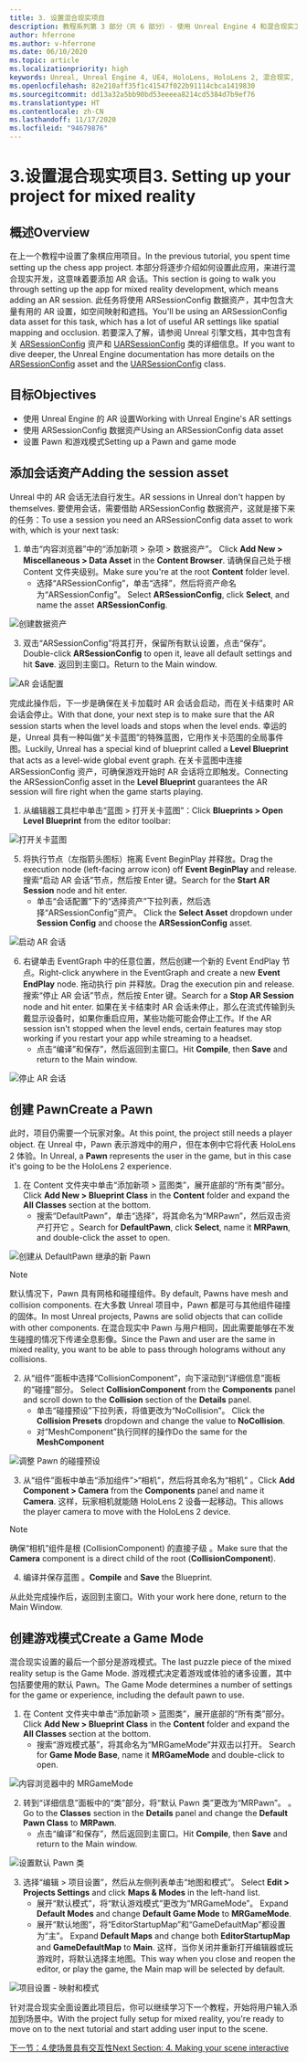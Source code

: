 ```yaml
---
title: 3. 设置混合现实项目
description: 教程系列第 3 部分（共 6 部分）- 使用 Unreal Engine 4 和混合现实工具包 UX Tools 插件构建一款简单的象棋应用
author: hferrone
ms.author: v-hferrone
ms.date: 06/10/2020
ms.topic: article
ms.localizationpriority: high
keywords: Unreal, Unreal Engine 4, UE4, HoloLens, HoloLens 2, 混合现实, 教程, 入门, mrtk, uxt, UX Tools, 文档, 混合现实头戴显示设备, windows 混合现实头戴显示设备, 虚拟现实头戴显示设备
ms.openlocfilehash: 82e210aff35f1c41547f022b91114cbca1419830
ms.sourcegitcommit: dd13a32a5bb90bd53eeeea8214cd5384d7b9ef76
ms.translationtype: HT
ms.contentlocale: zh-CN
ms.lasthandoff: 11/17/2020
ms.locfileid: "94679876"
---
```

# <a name="3-setting-up-your-project-for-mixed-reality"></a><span data-ttu-id="8b2d3-104">3.设置混合现实项目</span><span class="sxs-lookup"><span data-stu-id="8b2d3-104">3. Setting up your project for mixed reality</span></span>

## <a name="overview"></a><span data-ttu-id="8b2d3-105">概述</span><span class="sxs-lookup"><span data-stu-id="8b2d3-105">Overview</span></span>

<span data-ttu-id="8b2d3-106">在上一个教程中设置了象棋应用项目。</span><span class="sxs-lookup"><span data-stu-id="8b2d3-106">In the previous tutorial, you spent time setting up the chess app project.</span></span> <span data-ttu-id="8b2d3-107">本部分将逐步介绍如何设置此应用，来进行混合现实开发，这意味着要添加 AR 会话。</span><span class="sxs-lookup"><span data-stu-id="8b2d3-107">This section is going to walk you through setting up the app for mixed reality development, which means adding an AR session.</span></span> <span data-ttu-id="8b2d3-108">此任务将使用 ARSessionConfig 数据资产，其中包含大量有用的 AR 设置，如空间映射和遮挡。</span><span class="sxs-lookup"><span data-stu-id="8b2d3-108">You'll be using an ARSessionConfig data asset for this task, which has a lot of useful AR settings like spatial mapping and occlusion.</span></span> <span data-ttu-id="8b2d3-109">若要深入了解，请参阅 Unreal 引擎文档，其中包含有关 [ARSessionConfig](https://docs.unrealengine.com/en-US/PythonAPI/class/ARSessionConfig.html) 资产和 [UARSessionConfig](https://docs.unrealengine.com/en-US/API/Runtime/AugmentedReality/UARSessionConfig/index.html) 类的详细信息。</span><span class="sxs-lookup"><span data-stu-id="8b2d3-109">If you want to dive deeper, the Unreal Engine documentation has more details on the [ARSessionConfig](https://docs.unrealengine.com/en-US/PythonAPI/class/ARSessionConfig.html) asset and the [UARSessionConfig](https://docs.unrealengine.com/en-US/API/Runtime/AugmentedReality/UARSessionConfig/index.html) class.</span></span>

## <a name="objectives"></a><span data-ttu-id="8b2d3-110">目标</span><span class="sxs-lookup"><span data-stu-id="8b2d3-110">Objectives</span></span>
* <span data-ttu-id="8b2d3-111">使用 Unreal Engine 的 AR 设置</span><span class="sxs-lookup"><span data-stu-id="8b2d3-111">Working with Unreal Engine's AR settings</span></span> 
* <span data-ttu-id="8b2d3-112">使用 ARSessionConfig 数据资产</span><span class="sxs-lookup"><span data-stu-id="8b2d3-112">Using an ARSessionConfig data asset</span></span>
* <span data-ttu-id="8b2d3-113">设置 Pawn 和游戏模式</span><span class="sxs-lookup"><span data-stu-id="8b2d3-113">Setting up a Pawn and game mode</span></span>

## <a name="adding-the-session-asset"></a><span data-ttu-id="8b2d3-114">添加会话资产</span><span class="sxs-lookup"><span data-stu-id="8b2d3-114">Adding the session asset</span></span>
<span data-ttu-id="8b2d3-115">Unreal 中的 AR 会话无法自行发生。</span><span class="sxs-lookup"><span data-stu-id="8b2d3-115">AR sessions in Unreal don't happen by themselves.</span></span> <span data-ttu-id="8b2d3-116">要使用会话，需要借助 ARSessionConfig 数据资产，这就是接下来的任务：</span><span class="sxs-lookup"><span data-stu-id="8b2d3-116">To use a session you need an ARSessionConfig data asset to work with, which is your next task:</span></span>

1. <span data-ttu-id="8b2d3-117">单击“内容浏览器”中的“添加新项 > 杂项 > 数据资产”。 </span><span class="sxs-lookup"><span data-stu-id="8b2d3-117">Click **Add New > Miscellaneous > Data Asset** in the **Content Browser**.</span></span> <span data-ttu-id="8b2d3-118">请确保自己处于根 Content 文件夹级别。</span><span class="sxs-lookup"><span data-stu-id="8b2d3-118">Make sure you're at the root **Content** folder level.</span></span> 
    * <span data-ttu-id="8b2d3-119">选择“ARSessionConfig”，单击“选择”，然后将资产命名为“ARSessionConfig”。  </span><span class="sxs-lookup"><span data-stu-id="8b2d3-119">Select **ARSessionConfig**, click **Select**, and name the asset **ARSessionConfig**.</span></span>

![创建数据资产](images/unreal-uxt/3-createasset.PNG)

3. <span data-ttu-id="8b2d3-121">双击“ARSessionConfig”将其打开，保留所有默认设置，点击“保存”。 </span><span class="sxs-lookup"><span data-stu-id="8b2d3-121">Double-click **ARSessionConfig** to open it, leave all default settings and hit **Save**.</span></span> <span data-ttu-id="8b2d3-122">返回到主窗口。</span><span class="sxs-lookup"><span data-stu-id="8b2d3-122">Return to the Main window.</span></span> 

![AR 会话配置](images/unreal-uxt/3-arsessionconfig.PNG)

<span data-ttu-id="8b2d3-124">完成此操作后，下一步是确保在关卡加载时 AR 会话会启动，而在关卡结束时 AR 会话会停止。</span><span class="sxs-lookup"><span data-stu-id="8b2d3-124">With that done, your next step is to make sure that the AR session starts when the level loads and stops when the level ends.</span></span> <span data-ttu-id="8b2d3-125">幸运的是，Unreal 具有一种叫做“关卡蓝图”的特殊蓝图，它用作关卡范围的全局事件图。</span><span class="sxs-lookup"><span data-stu-id="8b2d3-125">Luckily, Unreal has a special kind of blueprint called a **Level Blueprint** that acts as a level-wide global event graph.</span></span> <span data-ttu-id="8b2d3-126">在关卡蓝图中连接 ARSessionConfig 资产，可确保游戏开始时 AR 会话将立即触发。</span><span class="sxs-lookup"><span data-stu-id="8b2d3-126">Connecting the ARSessionConfig asset in the **Level Blueprint** guarantees the AR session will fire right when the game starts playing.</span></span>

1. <span data-ttu-id="8b2d3-127">从编辑器工具栏中单击“蓝图 > 打开关卡蓝图”：</span><span class="sxs-lookup"><span data-stu-id="8b2d3-127">Click **Blueprints > Open Level Blueprint** from the editor toolbar:</span></span> 

![打开关卡蓝图](images/unreal-uxt/3-level-blueprint.PNG)

5. <span data-ttu-id="8b2d3-129">将执行节点（左指箭头图标）拖离 Event BeginPlay 并释放。</span><span class="sxs-lookup"><span data-stu-id="8b2d3-129">Drag the execution node (left-facing arrow icon) off **Event BeginPlay** and release.</span></span> <span data-ttu-id="8b2d3-130">搜索“启动 AR 会话”节点，然后按 Enter 键。</span><span class="sxs-lookup"><span data-stu-id="8b2d3-130">Search for the **Start AR Session** node and hit enter.</span></span>  
    * <span data-ttu-id="8b2d3-131">单击“会话配置”下的“选择资产”下拉列表，然后选择“ARSessionConfig”资产。  </span><span class="sxs-lookup"><span data-stu-id="8b2d3-131">Click the **Select Asset** dropdown under **Session Config** and choose the **ARSessionConfig** asset.</span></span> 

![启动 AR 会话](images/unreal-uxt/3-start-ar-session.PNG)

6. <span data-ttu-id="8b2d3-133">右键单击 EventGraph 中的任意位置，然后创建一个新的 Event EndPlay 节点。</span><span class="sxs-lookup"><span data-stu-id="8b2d3-133">Right-click anywhere in the EventGraph and create a new **Event EndPlay** node.</span></span> <span data-ttu-id="8b2d3-134">拖动执行 pin 并释放。</span><span class="sxs-lookup"><span data-stu-id="8b2d3-134">Drag the execution pin and release.</span></span> <span data-ttu-id="8b2d3-135">搜索“停止 AR 会话”节点，然后按 Enter 键。</span><span class="sxs-lookup"><span data-stu-id="8b2d3-135">Search for a **Stop AR Session** node and hit enter.</span></span> <span data-ttu-id="8b2d3-136">如果在关卡结束时 AR 会话未停止，那么在流式传输到头戴显示设备时，如果你重启应用，某些功能可能会停止工作。</span><span class="sxs-lookup"><span data-stu-id="8b2d3-136">If the AR session isn't stopped when the level ends, certain features may stop working if you restart your app while streaming to a headset.</span></span> 
    * <span data-ttu-id="8b2d3-137">点击“编译”和保存”，然后返回到主窗口。</span><span class="sxs-lookup"><span data-stu-id="8b2d3-137">Hit **Compile**, then **Save** and return to the Main window.</span></span>

![停止 AR 会话](images/unreal-uxt/3-stoparsession.PNG)

## <a name="create-a-pawn"></a><span data-ttu-id="8b2d3-139">创建 Pawn</span><span class="sxs-lookup"><span data-stu-id="8b2d3-139">Create a Pawn</span></span>
<span data-ttu-id="8b2d3-140">此时，项目仍需要一个玩家对象。</span><span class="sxs-lookup"><span data-stu-id="8b2d3-140">At this point, the project still needs a player object.</span></span> <span data-ttu-id="8b2d3-141">在 Unreal 中，Pawn 表示游戏中的用户，但在本例中它将代表 HoloLens 2 体验。</span><span class="sxs-lookup"><span data-stu-id="8b2d3-141">In Unreal, a **Pawn** represents the user in the game, but in this case it's going to be the HoloLens 2 experience.</span></span>

1. <span data-ttu-id="8b2d3-142">在 Content 文件夹中单击“添加新项 > 蓝图类”，展开底部的“所有类”部分。  </span><span class="sxs-lookup"><span data-stu-id="8b2d3-142">Click **Add New > Blueprint Class** in the **Content** folder and expand the **All Classes** section at the bottom.</span></span> 
    * <span data-ttu-id="8b2d3-143">搜索“DefaultPawn”，单击“选择”，将其命名为“MRPawn”，然后双击资产打开它  。</span><span class="sxs-lookup"><span data-stu-id="8b2d3-143">Search for **DefaultPawn**, click **Select**, name it **MRPawn**, and double-click the asset to open.</span></span> 

![创建从 DefaultPawn 继承的新 Pawn](images/unreal-uxt/3-defaultpawn.PNG)

> [!NOTE]
> <span data-ttu-id="8b2d3-145">默认情况下，Pawn 具有网格和碰撞组件。</span><span class="sxs-lookup"><span data-stu-id="8b2d3-145">By default, Pawns have mesh and collision components.</span></span> <span data-ttu-id="8b2d3-146">在大多数 Unreal 项目中，Pawn 都是可与其他组件碰撞的固体。</span><span class="sxs-lookup"><span data-stu-id="8b2d3-146">In most Unreal projects, Pawns are solid objects that can collide with other components.</span></span> <span data-ttu-id="8b2d3-147">在混合现实中 Pawn 与用户相同，因此需要能够在不发生碰撞的情况下传递全息影像。</span><span class="sxs-lookup"><span data-stu-id="8b2d3-147">Since the Pawn and user are the same in mixed reality, you want to be able to pass through holograms without any collisions.</span></span> 

2. <span data-ttu-id="8b2d3-148">从“组件”面板中选择“CollisionComponent”，向下滚动到“详细信息”面板的“碰撞”部分。   </span><span class="sxs-lookup"><span data-stu-id="8b2d3-148">Select **CollisionComponent** from the **Components** panel and scroll down to the **Collision** section of the **Details** panel.</span></span> 
    * <span data-ttu-id="8b2d3-149">单击“碰撞预设”下拉列表，将值更改为“NoCollision”。 </span><span class="sxs-lookup"><span data-stu-id="8b2d3-149">Click the **Collision Presets** dropdown and change the value to **NoCollision**.</span></span> 
    * <span data-ttu-id="8b2d3-150">对“MeshComponent”执行同样的操作</span><span class="sxs-lookup"><span data-stu-id="8b2d3-150">Do the same for the **MeshComponent**</span></span>

![调整 Pawn 的碰撞预设](images/unreal-uxt/3-nocollision.PNG)

3. <span data-ttu-id="8b2d3-152">从“组件”面板中单击“添加组件”>“相机”，然后将其命名为“相机”  。</span><span class="sxs-lookup"><span data-stu-id="8b2d3-152">Click **Add Component > Camera** from the **Components** panel and name it **Camera**.</span></span> <span data-ttu-id="8b2d3-153">这样，玩家相机就能随 HoloLens 2 设备一起移动。</span><span class="sxs-lookup"><span data-stu-id="8b2d3-153">This allows the player camera to move with the HoloLens 2 device.</span></span>

> [!NOTE]
> <span data-ttu-id="8b2d3-154">确保“相机”组件是根 (CollisionComponent) 的直接子级 。</span><span class="sxs-lookup"><span data-stu-id="8b2d3-154">Make sure that the **Camera** component is a direct child of the root (**CollisionComponent**).</span></span>

4. <span data-ttu-id="8b2d3-155">编译并保存蓝图 。</span><span class="sxs-lookup"><span data-stu-id="8b2d3-155">**Compile** and **Save** the Blueprint.</span></span>

<span data-ttu-id="8b2d3-156">从此处完成操作后，返回到主窗口。</span><span class="sxs-lookup"><span data-stu-id="8b2d3-156">With your work here done, return to the Main Window.</span></span>

## <a name="create-a-game-mode"></a><span data-ttu-id="8b2d3-157">创建游戏模式</span><span class="sxs-lookup"><span data-stu-id="8b2d3-157">Create a Game Mode</span></span>
<span data-ttu-id="8b2d3-158">混合现实设置的最后一个部分是游戏模式。</span><span class="sxs-lookup"><span data-stu-id="8b2d3-158">The last puzzle piece of the mixed reality setup is the Game Mode.</span></span> <span data-ttu-id="8b2d3-159">游戏模式决定着游戏或体验的诸多设置，其中包括要使用的默认 Pawn。</span><span class="sxs-lookup"><span data-stu-id="8b2d3-159">The Game Mode determines a number of settings for the game or experience, including the default pawn to use.</span></span>

1.  <span data-ttu-id="8b2d3-160">在 Content 文件夹中单击“添加新项 > 蓝图类”，展开底部的“所有类”部分。  </span><span class="sxs-lookup"><span data-stu-id="8b2d3-160">Click **Add New > Blueprint Class** in the **Content** folder and expand the **All Classes** section at the bottom.</span></span> 
    * <span data-ttu-id="8b2d3-161">搜索“游戏模式基”，将其命名为“MRGameMode”并双击以打开。 </span><span class="sxs-lookup"><span data-stu-id="8b2d3-161">Search for **Game Mode Base**, name it **MRGameMode** and double-click to open.</span></span> 

![内容浏览器中的 MRGameMode](images/unreal-uxt/3-gamemode.PNG)

2.  <span data-ttu-id="8b2d3-163">转到“详细信息”面板中的“类”部分，将“默认 Pawn 类”更改为“MRPawn”。   。</span><span class="sxs-lookup"><span data-stu-id="8b2d3-163">Go to the **Classes** section in the **Details** panel and change the **Default Pawn Class** to **MRPawn**.</span></span> 
    * <span data-ttu-id="8b2d3-164">点击“编译”和保存”，然后返回到主窗口。</span><span class="sxs-lookup"><span data-stu-id="8b2d3-164">Hit **Compile**, then **Save** and return to the Main window.</span></span> 

![设置默认 Pawn 类](images/unreal-uxt/3-setpawn.PNG)

3.  <span data-ttu-id="8b2d3-166">选择“编辑 > 项目设置”，然后从左侧列表单击“地图和模式”。 </span><span class="sxs-lookup"><span data-stu-id="8b2d3-166">Select **Edit > Projects Settings** and click **Maps & Modes** in the left-hand list.</span></span> 
    * <span data-ttu-id="8b2d3-167">展开“默认模式”，将“默认游戏模式”更改为“MRGameMode”。  </span><span class="sxs-lookup"><span data-stu-id="8b2d3-167">Expand **Default Modes** and change **Default Game Mode** to **MRGameMode**.</span></span> 
    * <span data-ttu-id="8b2d3-168">展开“默认地图”，将“EditorStartupMap”和“GameDefaultMap”都设置为“主”。   </span><span class="sxs-lookup"><span data-stu-id="8b2d3-168">Expand **Default Maps** and change both **EditorStartupMap** and **GameDefaultMap** to **Main**.</span></span> <span data-ttu-id="8b2d3-169">这样，当你关闭并重新打开编辑器或玩游戏时，将默认选择主地图。</span><span class="sxs-lookup"><span data-stu-id="8b2d3-169">This way when you close and reopen the editor, or play the game, the Main map will be selected by default.</span></span>

![项目设置 - 映射和模式](images/unreal-uxt/3-mapsandmodes.PNG)

<span data-ttu-id="8b2d3-171">针对混合现实全面设置此项目后，你可以继续学习下一个教程，开始将用户输入添加到场景中。</span><span class="sxs-lookup"><span data-stu-id="8b2d3-171">With the project fully setup for mixed reality, you're ready to move on to the next tutorial and start adding user input to the scene.</span></span> 

[<span data-ttu-id="8b2d3-172">下一节：4.使场景具有交互性</span><span class="sxs-lookup"><span data-stu-id="8b2d3-172">Next Section: 4. Making your scene interactive</span></span>](unreal-uxt-ch4.md)
